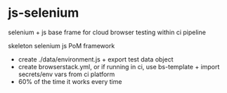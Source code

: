 # js-selenium
selenium + js base frame for cloud browser testing within ci pipeline

skeleton selenium js PoM framework

- create ./data/environment.js + export test data object
- create browserstack.yml, or if running in ci, use bs-template + import secrets/env vars from ci platform
- 60% of the time it works every time
